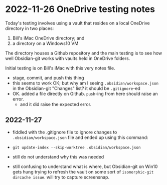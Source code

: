 # 2022-11-26 OneDrive testing notes

Today's testing involves using a vault that resides on a local OneDrive directory in two places:
1. Bill's iMac OneDrive directory; and
2. a directory on a Windows10 VM

The directory houses a Github repository and the main testing is to see how well Obsidian-git works with vaults held in OneDrive folders.

Initial testing is on Bill's iMac with this very notes file.
 - stage, commit, and push this thing
 -  this seems to work OK; but why am I seeing `.obsidian/workspace.json`  in the Obsidian-git "Changes" list? it should be `.gitignore`-ed
- OK. added a file directly on Github. `push`-ing from here should raise an error.
	- and it did raise the expected error.


## 2022-11-27
 - fiddled with the .gitignore file to ignore changes to `.obsidian/workspace.json` file and ended up using this command:
 - `git update-index --skip-worktree .obsidian/workspace.json`
 - still do not understand why this was needed

- still confusing to understand what is where, but Obsidian-git on Win10 gets hung trying to refresh the vault on some sort of `isomorphic-git dircache issue`. will try to capture screensnap.

